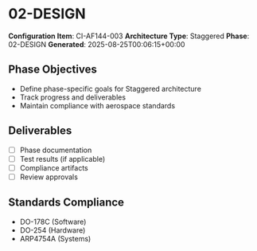 # 02-DESIGN

**Configuration Item**: CI-AF144-003
**Architecture Type**: Staggered
**Phase**: 02-DESIGN
**Generated**: 2025-08-25T00:06:15+00:00

## Phase Objectives
- Define phase-specific goals for Staggered architecture
- Track progress and deliverables
- Maintain compliance with aerospace standards

## Deliverables
- [ ] Phase documentation
- [ ] Test results (if applicable)
- [ ] Compliance artifacts
- [ ] Review approvals

## Standards Compliance
- DO-178C (Software)
- DO-254 (Hardware)
- ARP4754A (Systems)
